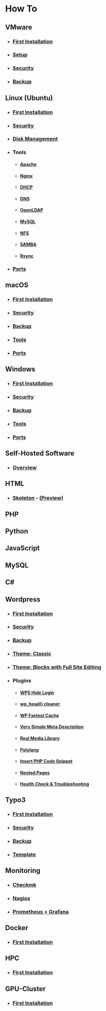 # How To

## VMware
- ### [First Installation](vmware/INSTALLATION.md)
- ### [Setup](vmware/SETUP.md)
- ### [Security](vmware/SECURITY.md)
- ### [Backup](vmware/BACKUP.md)

## Linux (Ubuntu)
- ### [First Installation](linux/INSTALLATION.md)
- ### [Security](linux/SECURITY.md)
- ### [Disk Management](linux/DISK.md)
- ### Tools
  - #### [Apache](linux/APACHE.md)
  - #### [Nginx](linux/NGINX.md)
  - #### [DHCP](linux/DHCP.md)
  - #### [DNS](linux/DNS.md)
  - #### [OpenLDAP](linux/LDAP.md)
  - #### [MySQL](linux/MYSQL.md)
  - #### [NFS](linux/NFS.md)
  - #### [SAMBA](linux/SAMBA.md)
  - #### [Rsync](linux/RSYNC.md)
- ### [Ports](linux/PORTS.md)

## macOS 
- ### [First Installation](macos/INSTALLATION.md)
- ### [Security](macos/SECURITY.md)
- ### [Backup](macos/BACKUP.md)
- ### [Tools](macos/TOOLS.md)
- ### [Ports](macos/PORTS.md)

## Windows
- ### [First Installation](windows/INSTALLATION.md)
- ### [Security](windows/SECURITY.md)
- ### [Backup](windows/BACKUP.md)
- ### [Tools](windows/TOOLS.md)
- ### [Ports](windows/PORTS.md)

## Self-Hosted Software
- ### [Overview](selfhosted/OVERVIEW.md)

## HTML
- ### [Skeleton](html/SKELETON.md) - [(Preview)](http://htmlpreview.github.io/?https://github.com/davidziegert/how-to/blob/main/html/SKELETON.html)

## PHP

## Python

## JavaScript

## MySQL

## C#

## Wordpress
- ### [First Installation](wordpress/INSTALLATION.md)
- ### [Security](wordpress/SECURITY.md)
- ### [Backup](wordpress/BACKUP.md)
- ### [Theme: Classic](wordpress/THEME_CLASSIC.md)
- ### [Theme: Blocks with Full Site Editing](wordpress/THEME_BLOCK.md)
- ### Plugins
  - #### [WPS Hide Login](https://de.wordpress.org/plugins/wps-hide-login/)
  - #### [wp_head() cleaner](https://de.wordpress.org/plugins/wp-head-cleaner/)
  - #### [WP Fastest Cache](https://de.wordpress.org/plugins/wp-fastest-cache/)
  - #### [Very Simple Meta Description](https://wordpress.org/plugins/very-simple-meta-description/)
  - #### [Real Media Library](https://de.wordpress.org/plugins/real-media-library-lite/)
  - #### [Polylang](https://de.wordpress.org/plugins/polylang/)
  - #### [Insert PHP Code Snippet](https://de.wordpress.org/plugins/insert-php-code-snippet/)
  - #### [Nested Pages](https://de.wordpress.org/plugins/wp-nested-pages/)
  - #### [Health Check & Troubleshooting](https://wordpress.org/plugins/health-check/)

## Typo3
- ### [First Installation](typo3/INSTALLATION.md)
- ### [Security](typo3/SECURITY.md)
- ### [Backup](typo3/BACKUP.md)
- ### [Template](typo3/TEMPLATE.md)

## Monitoring
- ### [Checkmk](monitoring/CHECKMK.md)
- ### [Nagios](monitoring/NAGIOS.md)
- ### [Prometheus + Grafana](monitoring/PROMETHEUS.md)

## Docker 
- ### [First Installation](docker/INSTALLATION.md)

## HPC
- ### [First Installation](hpc/INSTALLATION.md)

## GPU-Cluster
- ### [First Installation](gpu-cluster/INSTALLATION.md)